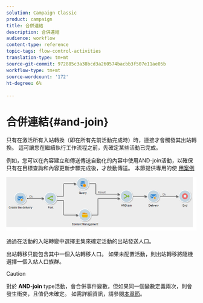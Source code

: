 ```yaml
---
solution: Campaign Classic
product: campaign
title: 合併連結
description: 合併連結
audience: workflow
content-type: reference
topic-tags: flow-control-activities
translation-type: tm+mt
source-git-commit: 972885c3a38bcd3a260574bacbb3f507e11ae05b
workflow-type: tm+mt
source-wordcount: '172'
ht-degree: 6%

---
```



# 合併連結{#and-join}

只有在激活所有入站轉換（即在所有先前活動完成時）時，連接才會觸發其出站轉換。 這可讓您在繼續執行工作流程之前，先確定某些活動已完成。

例如，您可以在內容建立和傳送傳送自動化的內容中使用AND-join活動，以確保只有在目標查詢和內容更新步驟完成後，才啟動傳送。 本節提供專用的使 [用案例](../../delivery/using/automating-via-workflows.md#creating-the-delivery-and-its-content)

![](assets/and-join-usage.png)

通過在活動的入站轉變中選擇主集來確定活動的出站發送人口。

出站轉移只能包含其中一個入站轉移人口。 如果未配置活動，則出站轉移將隨機選擇一個入站人口族群。

>[!CAUTION]
>
>對於 **AND-join** type活動，會合併事件變數，但如果同一個變數定義兩次，則會發生衝突，且值仍未確定。 如需詳細資訊，請參閱[本章節](../../workflow/using/javascript-scripts-and-templates.md#event-variables)。
